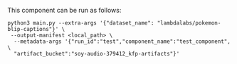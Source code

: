 This component can be run as follows:

```
python3 main.py --extra-args '{"dataset_name": "lambdalabs/pokemon-blip-captions"}' \
 --output-manifest <local_path> \
  --metadata-args '{"run_id":"test","component_name":"test_component", \
  "artifact_bucket":"soy-audio-379412_kfp-artifacts"}'
```